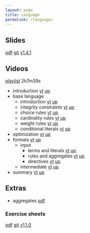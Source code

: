 ```yaml
---
layout: page
title: Language
permalink: /language/
---
```


## Slides

  [pdf](https://github.com/potassco-asp-course/course/releases/download/v1.4.1/language.pdf)
  [git](https://github.com/potassco-asp-course/language)
  [v1.4.1](https://github.com/potassco-asp-course/course/releases/tag/v1.4.1)

## Videos

  [playlist](https://www.youtube.com/playlist?list=PL7DBaibuDD9PeXzX7mExyVADcMU9b8eJ1) 2h7m39s

  * introduction
	[yt](https://youtu.be/mhUJnWd3qOU)
	[up](https://mediaup.uni-potsdam.de/Play/25576)
  * base language
	* introduction
	  [yt](https://youtu.be/V-y17OOEhpQ)
	  [up](https://mediaup.uni-potsdam.de/Play/25577)
    * integrity constraints
	  [yt](https://youtu.be/BrFJJrCOP_Q)
	  [up](https://mediaup.uni-potsdam.de/Play/25584)
    * choice rules
	  [yt](https://youtu.be/C8GYRVs8iH0)
	  [up](https://mediaup.uni-potsdam.de/Play/25583)
    * cardinality rules
	  [yt](https://youtu.be/GM_FVxbHQUc)
	  [up](https://mediaup.uni-potsdam.de/Play/25590)
    * weight rules
	  [yt](https://youtu.be/h3dJhOS2Enc)
	  [up](https://mediaup.uni-potsdam.de/Play/25591)
    * conditional literals
	  [yt](https://youtu.be/I6OInwEi-eg)
	  [up](https://mediaup.uni-potsdam.de/Play/25591)
  * optimization
	[yt](https://youtu.be/_CgTpOJ3W88)
	[up](https://mediaup.uni-potsdam.de/Play/25741)
  * formats
	[yt](https://youtu.be/MwYVBefVBF8)
	[up](https://mediaup.uni-potsdam.de/Play/25902)
	* input
		* terms and literals
		  [yt](https://youtu.be/CtmJdSn4-k0)
	      [up](https://mediaup.uni-potsdam.de/Play/25904)
		* rules and aggregates
		  [yt](https://youtu.be/e0zd-caqjOM)
	      [up](https://mediaup.uni-potsdam.de/Play/26003)
		* directives
		  [yt](https://youtu.be/eV-57H-Fo9I)
	      [up](https://mediaup.uni-potsdam.de/Play/26008)
	* intermediate
	  [yt](https://youtu.be/YblJKkJGw9E)
	  [up](https://mediaup.uni-potsdam.de/Play/26009)
  * summary
	[yt](https://youtu.be/OVSFZFkaJ3o)
	[up](https://mediaup.uni-potsdam.de/Play/26010)

## Extras

  * aggregates [pdf](https://github.com/potassco-asp-course/course/releases/download/v1.4.1/aggies.pdf)

### Exercise sheets

  [pdf](https://github.com/potassco-asp-course/exercises/releases/download/v1.1.0/language-exercises.pdf)
  [git](https://github.com/potassco-asp-course/exercises/tree/main/language)
  [v1.1.0](https://github.com/potassco-asp-course/exercises/releases/tag/v1.1.0)

